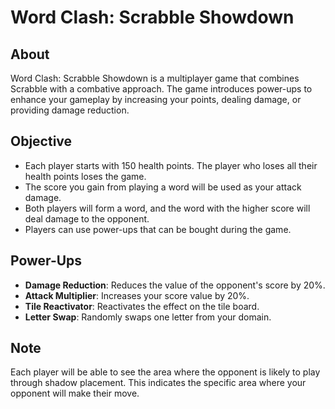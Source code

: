 # Word Clash: Scrabble Showdown

## About
Word Clash: Scrabble Showdown is a multiplayer game that combines Scrabble with a combative approach. The game introduces power-ups to enhance your gameplay by increasing your points, dealing damage, or providing damage reduction.

## Objective
- Each player starts with 150 health points. The player who loses all their health points loses the game.
- The score you gain from playing a word will be used as your attack damage.
- Both players will form a word, and the word with the higher score will deal damage to the opponent.
- Players can use power-ups that can be bought during the game.

## Power-Ups
- **Damage Reduction**: Reduces the value of the opponent's score by 20%.
- **Attack Multiplier**: Increases your score value by 20%.
- **Tile Reactivator**: Reactivates the effect on the tile board.
- **Letter Swap**: Randomly swaps one letter from your domain.

## Note
Each player will be able to see the area where the opponent is likely to play through shadow placement. This indicates the specific area where your opponent will make their move.

